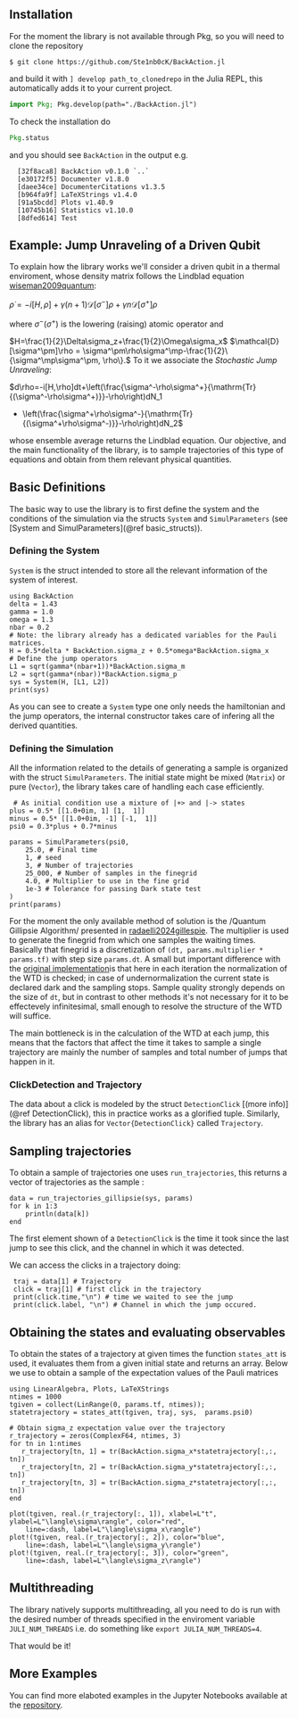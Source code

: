 ## Installation
For the moment the library is not available through Pkg, so you will need to clone the repository 

```console
$ git clone https://github.com/Ste1nb0cK/BackAction.jl
```

and build it with `] develop path_to_clonedrepo` in the Julia REPL, this automatically adds it to your
current project. 

```julia
import Pkg; Pkg.develop(path="./BackAction.jl")
```

To check the installation do

```julia
Pkg.status
```

and you should see `BackAction` in the output e.g.

```console
  [32f8aca8] BackAction v0.1.0 `..`
  [e30172f5] Documenter v1.8.0
  [daee34ce] DocumenterCitations v1.3.5
  [b964fa9f] LaTeXStrings v1.4.0
  [91a5bcdd] Plots v1.40.9
  [10745b16] Statistics v1.10.0
  [8dfed614] Test

```


## Example: Jump Unraveling of a Driven Qubit
To explain how the library works  we'll consider a driven qubit in a thermal enviroment, 
whose density matrix follows the Lindblad equation [wiseman2009quantum](@cite):

$\dot{\rho}=-i[H,\rho]+\gamma(n+1)\mathcal{D}[\sigma^-]\rho+\gamma n\mathcal{D}[\sigma^+]\rho$

where $\sigma^- (\sigma^+)$ is the lowering (raising) atomic operator and

$H=\frac{1}{2}\Delta\sigma_z+\frac{1}{2}\Omega\sigma_x$
$\mathcal{D}[\sigma^\pm]\rho = \sigma^\pm\rho\sigma^\mp-\frac{1}{2}\{\sigma^\mp\sigma^\pm, \rho\}.$
To it we associate the *Stochastic Jump Unraveling*:

$d\rho=-i[H,\rho]dt+\left(\frac{\sigma^-\rho\sigma^+}{\mathrm{Tr}{(\sigma^-\rho\sigma^+)}}-\rho\right)dN_1
+ \left(\frac{\sigma^+\rho\sigma^-}{\mathrm{Tr}{(\sigma^+\rho\sigma^-)}}-\rho\right)dN_2$

whose ensemble average returns the Lindblad equation. Our objective, and the main functionality 
of the library, is to sample trajectories of this type of equations and obtain from them relevant physical quantities.

## Basic Definitions
The basic way to use the library is to first define the system and 
the conditions of the simulation via the structs `System` and `SimulParameters` (see [System and SimulParameters](@ref basic_structs)). 

### Defining the System
`System` is the struct intended to store all the relevant information of the system of interest. 
```@example workflow1
using BackAction
delta = 1.43
gamma = 1.0
omega = 1.3
nbar = 0.2
# Note: the library already has a dedicated variables for the Pauli matrices.
H = 0.5*delta * BackAction.sigma_z + 0.5*omega*BackAction.sigma_x
# Define the jump operators
L1 = sqrt(gamma*(nbar+1))*BackAction.sigma_m
L2 = sqrt(gamma*(nbar))*BackAction.sigma_p
sys = System(H, [L1, L2])
print(sys)
```

As you can see to create a `System` type one only needs the hamiltonian and the jump operators, the internal
constructor takes care of infering all the derived quantities.

### Defining the Simulation
All the information related to the details of generating a sample is organized with the struct `SimulParameters`.
The initial state might be mixed (`Matrix`) or pure (`Vector`), the library takes care of handling each case 
efficiently.

```@example workflow1
 # As initial condition use a mixture of |+> and |-> states
plus = 0.5* [[1.0+0im, 1] [1,  1]]
minus = 0.5* [[1.0+0im, -1] [-1,  1]]
psi0 = 0.3*plus + 0.7*minus

params = SimulParameters(psi0,
    25.0, # Final time
    1, # seed
    3, # Number of trajectories
    25_000, # Number of samples in the finegrid
    4.0, # Multiplier to use in the fine grid
    1e-3 # Tolerance for passing Dark state test
)
print(params)
```
For the moment the only available method of solution is the /Quantum Gillipsie Algorithm/
presented in [radaelli2024gillespie](@cite). The multiplier is used to generate the finegrid from which one samples the waiting times. Basically that finegrid is a discretization of `(dt, params.multiplier * params.tf)` with step size `params.dt`. A small but important difference with the [original implementation](https://github.com/marcoradaelli/GillespieQuantumJumps)is that here in each iteration the normalization of the WTD is checked; in case of undernormalization the current state is declared dark and the sampling stops. Sample quality strongly depends on the size of `dt`, but in contrast to other methods it's not necessary for it to be effectevely infinitesimal, small enough to resolve the structure of the WTD will suffice.

The main bottleneck is in the calculation of the WTD at each jump, this means that the factors that
affect the time it takes to sample a single trajectory are mainly the number of samples and total
number of jumps that happen in it.


### ClickDetection and Trajectory
The data about a click is modeled by the struct `DetectionClick` [(more info)](@ref DetectionClick), this in practice works as a glorified tuple. Similarly, the library has an alias for `Vector{DetectionClick}` called `Trajectory`. 

## Sampling trajectories
To obtain a sample of trajectories one uses `run_trajectories`, this returns a vector of trajectories as the sample :

```@example workflow1
data = run_trajectories_gillipsie(sys, params)
for k in 1:3
    println(data[k])
end
```

The first element shown of a `DetectionClick` is the time it took since the last jump to see this click, 
and the channel in which it was detected.

We can access the clicks in a trajectory doing:

```@example workflow1
 traj = data[1] # Trajectory
 click = traj[1] # first click in the trajectory
 print(click.time,"\n") # time we waited to see the jump 
 print(click.label, "\n") # Channel in which the jump occured.
```

## Obtaining the states and evaluating observables
To obtain the states of a trajectory at given times the function `states_att` is used, it evaluates them 
from a given initial state and returns an array. Below we use to obtain a sample of the expectation values
of the Pauli matrices

```@example workflow1
using LinearAlgebra, Plots, LaTeXStrings
ntimes = 1000 
tgiven = collect(LinRange(0, params.tf, ntimes));
statetrajectory = states_att(tgiven, traj, sys,  params.psi0)

# Obtain sigma_z expectation value over the trajectory
r_trajectory = zeros(ComplexF64, ntimes, 3)
for tn in 1:ntimes
   r_trajectory[tn, 1] = tr(BackAction.sigma_x*statetrajectory[:,:, tn]) 
   r_trajectory[tn, 2] = tr(BackAction.sigma_y*statetrajectory[:,:, tn]) 
   r_trajectory[tn, 3] = tr(BackAction.sigma_z*statetrajectory[:,:, tn]) 
end 

plot(tgiven, real.(r_trajectory[:, 1]), xlabel=L"t", ylabel=L"\langle\sigma\rangle", color="red", 
    line=:dash, label=L"\langle\sigma_x\rangle")
plot!(tgiven, real.(r_trajectory[:, 2]), color="blue", 
    line=:dash, label=L"\langle\sigma_y\rangle")
plot!(tgiven, real.(r_trajectory[:, 3]), color="green", 
    line=:dash, label=L"\langle\sigma_z\rangle")

```
## Multithreading
The library natively supports multithreading, all you need to do is run with the desired number of threads specified in the enviroment variable `JULI_NUM_THREADS` i.e. do something like `export JULIA_NUM_THREADS=4`.

That would be it!

## More Examples
You can find more elaboted examples in the Jupyter Notebooks available at the [repository](https://github.com/Ste1nb0cK/BackAction.jl/tree/5ed9dd8e60f16a799882b3e3a22aec53fe7428b2/notebooks).
